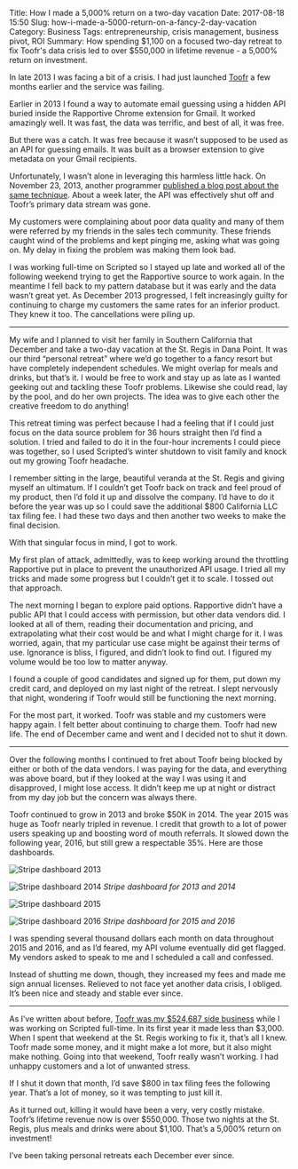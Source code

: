 Title: How I made a 5,000% return on a two-day vacation
Date: 2017-08-18 15:50
Slug: how-i-made-a-5000-return-on-a-fancy-2-day-vacation
Category: Business
Tags: entrepreneurship, crisis management, business pivot, ROI
Summary: How spending $1,100 on a focused two-day retreat to fix Toofr's data crisis led to over $550,000 in lifetime revenue - a 5,000% return on investment.

In late 2013 I was facing a bit of a crisis. I had just launched [Toofr](https://www.toofr.com) a few months earlier and the service was failing.

Earlier in 2013 I found a way to automate email guessing using a hidden API buried inside the Rapportive Chrome extension for Gmail. It worked amazingly well. It was fast, the data was terrific, and best of all, it was free.

But there was a catch. It was free because it wasn’t supposed to be used as an API for guessing emails. It was built as a browser extension to give metadata on your Gmail recipients.

Unfortunately, I wasn’t alone in leveraging this harmless little hack. On November 23, 2013, another programmer [published a blog post about the same technique](https://nathanleclaire.com/blog/2013/11/23/how-i-automated-finding-almost-anyones-email-address/). About a week later, the API was effectively shut off and Toofr’s primary data stream was gone.

My customers were complaining about poor data quality and many of them were referred by my friends in the sales tech community. These friends caught wind of the problems and kept pinging me, asking what was going on. My delay in fixing the problem was making them look bad.

I was working full-time on Scripted so I stayed up late and worked all of the following weekend trying to get the Rapportive source to work again. In the meantime I fell back to my pattern database but it was early and the data wasn’t great yet. As December 2013 progressed, I felt increasingly guilty for continuing to charge my customers the same rates for an inferior product. They knew it too. The cancellations were piling up.

---

My wife and I planned to visit her family in Southern California that December and take a two-day vacation at the St. Regis in Dana Point. It was our third “personal retreat” where we’d go together to a fancy resort but have completely independent schedules. We might overlap for meals and drinks, but that’s it. I would be free to work and stay up as late as I wanted geeking out and tackling these Toofr problems. Likewise she could read, lay by the pool, and do her own projects. The idea was to give each other the creative freedom to do anything!

This retreat timing was perfect because I had a feeling that if I could just focus on the data source problem for 36 hours straight then I’d find a solution. I tried and failed to do it in the four-hour increments I could piece was together, so I used Scripted’s winter shutdown to visit family and knock out my growing Toofr headache.

I remember sitting in the large, beautiful veranda at the St. Regis and giving myself an ultimatum. If I couldn’t get Toofr back on track and feel proud of my product, then I’d fold it up and dissolve the company. I’d have to do it before the year was up so I could save the additional $800 California LLC tax filing fee. I had these two days and then another two weeks to make the final decision.

With that singular focus in mind, I got to work.

My first plan of attack, admittedly, was to keep working around the throttling Rapportive put in place to prevent the unauthorized API usage. I tried all my tricks and made some progress but I couldn’t get it to scale. I tossed out that approach.

The next morning I began to explore paid options. Rapportive didn’t have a public API that I could access with permission, but other data vendors did. I looked at all of them, reading their documentation and pricing, and extrapolating what their cost would be and what I might charge for it. I was worried, again, that my particular use case might be against their terms of use. Ignorance is bliss, I figured, and didn’t look to find out. I figured my volume would be too low to matter anyway.

I found a couple of good candidates and signed up for them, put down my credit card, and deployed on my last night of the retreat. I slept nervously that night, wondering if Toofr would still be functioning the next morning.

For the most part, it worked. Toofr was stable and my customers were happy again. I felt better about continuing to charge them. Toofr had new life. The end of December came and went and I decided not to shut it down.

---

Over the following months I continued to fret about Toofr being blocked by either or both of the data vendors. I was paying for the data, and everything was above board, but if they looked at the way I was using it and disapproved, I might lose access. It didn’t keep me up at night or distract from my day job but the concern was always there.

Toofr continued to grow in 2013 and broke $50K in 2014. The year 2015 was huge as Toofr nearly tripled in revenue. I credit that growth to a lot of power users speaking up and boosting word of mouth referrals. It slowed down the following year, 2016, but still grew a respectable 35%. Here are those dashboards.

![Stripe dashboard 2013]({static}/images/b9ee1-1phszo8zsh4pdo-1wokq5fg.png)

![Stripe dashboard 2014]({static}/images/3ce5c-1rsks8mlo7j-vxsadk-guaq.png)
*Stripe dashboard for 2013 and 2014*

![Stripe dashboard 2015]({static}/images/d042a-1gews0cvxnjt7mi-smqgriq.png)

![Stripe dashboard 2016]({static}/images/57411-16ksy41h_um3oq0hl478siq.png)
*Stripe dashboard for 2015 and 2016*

I was spending several thousand dollars each month on data throughout 2015 and 2016, and as I’d feared, my API volume eventually did get flagged. My vendors asked to speak to me and I scheduled a call and confessed.

Instead of shutting me down, though, they increased my fees and made me sign annual licenses. Relieved to not face yet another data crisis, I obliged. It’s been nice and steady and stable ever since.

---

As I’ve written about before, [Toofr was my $524,687 side business](https://medium.com/@rbucks/my-524-687-side-business-84e8996678da) while I was working on Scripted full-time. In its first year it made less than $3,000. When I spent that weekend at the St. Regis working to fix it, that’s all I knew. Toofr made some money, and it might make a lot more, but it also might make nothing. Going into that weekend, Toofr really wasn’t working. I had unhappy customers and a lot of unwanted stress.

If I shut it down that month, I’d save $800 in tax filing fees the following year. That’s a lot of money, so it was tempting to just kill it.

As it turned out, killing it would have been a very, very costly mistake. Toofr’s lifetime revenue now is over $550,000. Those two nights at the St. Regis, plus meals and drinks were about $1,100. That’s a 5,000% return on investment!

I’ve been taking personal retreats each December ever since.